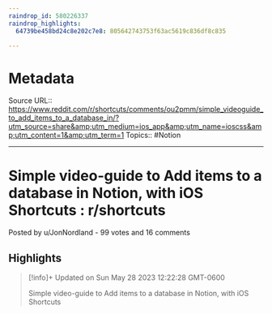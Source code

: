 ```yaml
---
raindrop_id: 580226337
raindrop_highlights:
  64739be458bd24c8e202c7e8: 805642743753f63ac5619c836df8c835

---
```


# Metadata
Source URL:: https://www.reddit.com/r/shortcuts/comments/ou2pmm/simple_videoguide_to_add_items_to_a_database_in/?utm_source=share&amp;utm_medium=ios_app&amp;utm_name=ioscss&amp;utm_content=1&amp;utm_term=1
Topics:: #Notion

---
# Simple video-guide to Add items to a database in Notion, with iOS Shortcuts : r/shortcuts

Posted by u/JonNordland - 99 votes and 16 comments

## Highlights

> [!info]+ Updated on Sun May 28 2023 12:22:28 GMT-0600
>
> Simple video-guide to Add items to a database in Notion, with iOS Shortcuts
